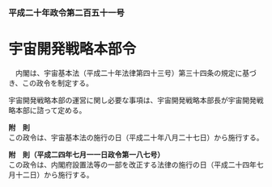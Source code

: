 ### 平成二十年政令第二百五十一号  
# 宇宙開発戦略本部令  
　内閣は、宇宙基本法（平成二十年法律第四十三号）第三十四条の規定に基づき、この政令を制定する。  
  
宇宙開発戦略本部の運営に関し必要な事項は、宇宙開発戦略本部長が宇宙開発戦略本部に諮って定める。  
  
**附　則**  
この政令は、宇宙基本法の施行の日（平成二十年八月二十七日）から施行する。  
  
**附　則（平成二四年七月一一日政令第一八七号）**  
この政令は、内閣府設置法等の一部を改正する法律の施行の日（平成二十四年七月十二日）から施行する。  
  
